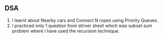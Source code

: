 ## DSA
1. I learnt about Nearby cars and Connect N ropes using Priority Queues.
2. I practiced only 1 question from striver sheet which was subset sum problem where i have used the recursion technique.

